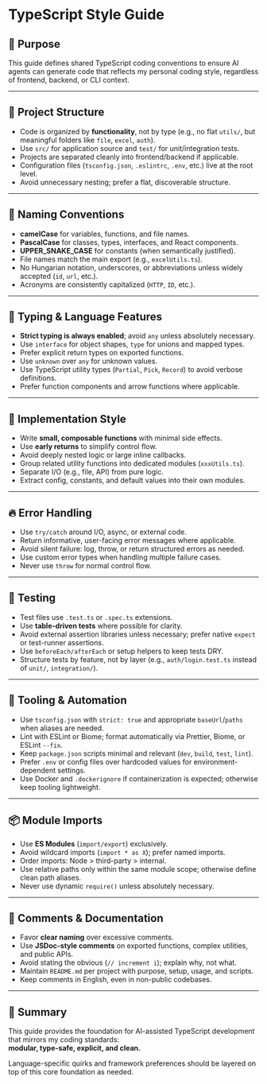 # TypeScript Style Guide

## 🎯 Purpose

This guide defines shared TypeScript coding conventions to ensure AI agents can generate code that reflects my personal coding style, regardless of frontend, backend, or CLI context.

---

## 📁 Project Structure

- Code is organized by **functionality**, not by type (e.g., no flat `utils/`, but meaningful folders like `file`, `excel`, `auth`).
- Use `src/` for application source and `test/` for unit/integration tests.
- Projects are separated cleanly into frontend/backend if applicable.
- Configuration files (`tsconfig.json`, `.eslintrc`, `.env`, etc.) live at the root level.
- Avoid unnecessary nesting; prefer a flat, discoverable structure.

---

## 🧠 Naming Conventions

- **camelCase** for variables, functions, and file names.
- **PascalCase** for classes, types, interfaces, and React components.
- **UPPER_SNAKE_CASE** for constants (when semantically justified).
- File names match the main export (e.g., `excelUtils.ts`).
- No Hungarian notation, underscores, or abbreviations unless widely accepted (`id`, `url`, etc.).
- Acronyms are consistently capitalized (`HTTP`, `ID`, etc.).

---

## 🧾 Typing & Language Features

- **Strict typing is always enabled**; avoid `any` unless absolutely necessary.
- Use `interface` for object shapes, `type` for unions and mapped types.
- Prefer explicit return types on exported functions.
- Use `unknown` over `any` for unknown values.
- Use TypeScript utility types (`Partial`, `Pick`, `Record`) to avoid verbose definitions.
- Prefer function components and arrow functions where applicable.

---

## 🔧 Implementation Style

- Write **small, composable functions** with minimal side effects.
- Use **early returns** to simplify control flow.
- Avoid deeply nested logic or large inline callbacks.
- Group related utility functions into dedicated modules (`xxxUtils.ts`).
- Separate I/O (e.g., file, API) from pure logic.
- Extract config, constants, and default values into their own modules.

---

## 🔥 Error Handling

- Use `try/catch` around I/O, async, or external code.
- Return informative, user-facing error messages where applicable.
- Avoid silent failure: log, throw, or return structured errors as needed.
- Use custom error types when handling multiple failure cases.
- Never use `throw` for normal control flow.

---

## 🧪 Testing

- Test files use `.test.ts` or `.spec.ts` extensions.
- Use **table-driven tests** where possible for clarity.
- Avoid external assertion libraries unless necessary; prefer native `expect` or test-runner assertions.
- Use `beforeEach/afterEach` or setup helpers to keep tests DRY.
- Structure tests by feature, not by layer (e.g., `auth/login.test.ts` instead of `unit/`, `integration/`).

---

## 🧰 Tooling & Automation

- Use `tsconfig.json` with `strict: true` and appropriate `baseUrl`/`paths` when aliases are needed.
- Lint with ESLint or Biome; format automatically via Prettier, Biome, or ESLint `--fix`.
- Keep `package.json` scripts minimal and relevant (`dev`, `build`, `test`, `lint`).
- Prefer `.env` or config files over hardcoded values for environment-dependent settings.
- Use Docker and `.dockerignore` if containerization is expected; otherwise keep tooling lightweight.

---

## 📦 Module Imports

- Use **ES Modules** (`import/export`) exclusively.
- Avoid wildcard imports (`import * as X`); prefer named imports.
- Order imports: Node > third-party > internal.
- Use relative paths only within the same module scope; otherwise define clean path aliases.
- Never use dynamic `require()` unless absolutely necessary.

---

## 💬 Comments & Documentation

- Favor **clear naming** over excessive comments.
- Use **JSDoc-style comments** on exported functions, complex utilities, and public APIs.
- Avoid stating the obvious (`// increment i`); explain why, not what.
- Maintain `README.md` per project with purpose, setup, usage, and scripts.
- Keep comments in English, even in non-public codebases.

---

## 🧭 Summary

This guide provides the foundation for AI-assisted TypeScript development that mirrors my coding standards:  
**modular, type-safe, explicit, and clean.**

Language-specific quirks and framework preferences should be layered on top of this core foundation as needed.
